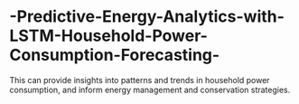 # -Predictive-Energy-Analytics-with-LSTM-Household-Power-Consumption-Forecasting-
This can provide insights into patterns and trends in household power consumption, and inform energy management and conservation strategies.
